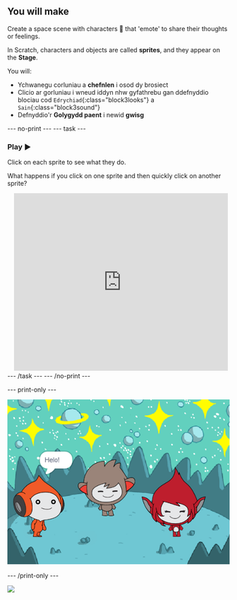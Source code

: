 ## You will make

Create a space scene with characters 👾 that 'emote' to share their thoughts or feelings.

In Scratch, characters and objects are called **sprites**, and they appear on the **Stage**.

You will:
+ Ychwanegu corluniau a **chefnlen** i osod dy brosiect
+ Clicio ar gorluniau i wneud iddyn nhw gyfathrebu gan ddefnyddio blociau cod `Edrychiad`{:class="block3looks"} a `Sain`{:class="block3sound"}
+ Defnyddio'r **Golygydd paent** i newid **gwisg**

--- no-print --- --- task ---
### Play ▶️
<div style="display: flex; flex-wrap: wrap">
<div style="flex-basis: 175px; flex-grow: 1">  
Click on each sprite to see what they do. 

What happens if you click on one sprite and then quickly click on another sprite?
</div>
<div class="scratch-preview" style="margin-left: 15px;">
  <iframe allowtransparency="true" width="485" height="402" src="https://scratch.mit.edu/projects/embed/485673032/?autostart=false" frameborder="0"></iframe>
</div>
</div>
--- /task --- --- /no-print ---

--- print-only ---

![The completed project.](images/showcase_static.png)

--- /print-only ---

![](https://code.org/api/hour/begin_raspi_space.png)

